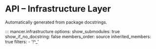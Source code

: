 # API – Infrastructure Layer

Automatically generated from package docstrings.

::: mancer.infrastructure
    options:
      show_submodules: true
      show_if_no_docstring: false
      members_order: source
      inherited_members: true
      filters:
        - '!^_'

